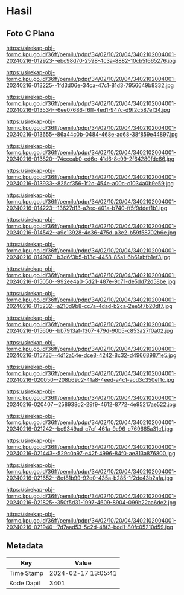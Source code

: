 # Hasil

## Foto C Plano

https://sirekap-obj-formc.kpu.go.id/36ff/pemilu/pdpr/34/02/10/20/04/3402102004001-20240216-012923--ebc98d70-2598-4c3a-8882-10cb5f665276.jpg

https://sirekap-obj-formc.kpu.go.id/36ff/pemilu/pdpr/34/02/10/20/04/3402102004001-20240216-013225--1fd3d06e-34ca-47c1-81d3-7956649b8332.jpg

https://sirekap-obj-formc.kpu.go.id/36ff/pemilu/pdpr/34/02/10/20/04/3402102004001-20240216-013534--6ee07686-f6ff-4ed1-947c-d9f2c587ef34.jpg

https://sirekap-obj-formc.kpu.go.id/36ff/pemilu/pdpr/34/02/10/20/04/3402102004001-20240216-013655--86a44c0b-0484-468e-ad68-38f859e44897.jpg

https://sirekap-obj-formc.kpu.go.id/36ff/pemilu/pdpr/34/02/10/20/04/3402102004001-20240216-013820--74cceab0-ed6e-41d6-8e99-2f64280fdc66.jpg

https://sirekap-obj-formc.kpu.go.id/36ff/pemilu/pdpr/34/02/10/20/04/3402102004001-20240216-013933--825cf356-1f2c-454e-a00c-c1034a0b9e59.jpg

https://sirekap-obj-formc.kpu.go.id/36ff/pemilu/pdpr/34/02/10/20/04/3402102004001-20240216-014223--13627d13-a2ec-401a-b740-ff5f9ddef1b1.jpg

https://sirekap-obj-formc.kpu.go.id/36ff/pemilu/pdpr/34/02/10/20/04/3402102004001-20240216-014542--a9e13928-4e36-475d-a3e2-b59f58702b6e.jpg

https://sirekap-obj-formc.kpu.go.id/36ff/pemilu/pdpr/34/02/10/20/04/3402102004001-20240216-014907--b3d6f3b5-b13d-4458-85a1-6b61abfb1ef3.jpg

https://sirekap-obj-formc.kpu.go.id/36ff/pemilu/pdpr/34/02/10/20/04/3402102004001-20240216-015050--992ee4a0-5d21-487e-9c71-de5dd72d58be.jpg

https://sirekap-obj-formc.kpu.go.id/36ff/pemilu/pdpr/34/02/10/20/04/3402102004001-20240216-015232--a210d9b8-cc7a-4dad-b2ca-2ee5f7b20df7.jpg

https://sirekap-obj-formc.kpu.go.id/36ff/pemilu/pdpr/34/02/10/20/04/3402102004001-20240216-015606--bb7913af-f307-479d-90b5-c853a27f0a02.jpg

https://sirekap-obj-formc.kpu.go.id/36ff/pemilu/pdpr/34/02/10/20/04/3402102004001-20240216-015736--4d12a54e-dce8-4242-8c32-d496689871e5.jpg

https://sirekap-obj-formc.kpu.go.id/36ff/pemilu/pdpr/34/02/10/20/04/3402102004001-20240216-020050--208b69c2-41a8-4eed-a4c1-acd3c350ef1c.jpg

https://sirekap-obj-formc.kpu.go.id/36ff/pemilu/pdpr/34/02/10/20/04/3402102004001-20240216-020407--258938d2-29f9-4612-8772-4e95217ae522.jpg

https://sirekap-obj-formc.kpu.go.id/36ff/pemilu/pdpr/34/02/10/20/04/3402102004001-20240216-021242--bc9349ad-c7cf-461a-9e96-c769665a31c1.jpg

https://sirekap-obj-formc.kpu.go.id/36ff/pemilu/pdpr/34/02/10/20/04/3402102004001-20240216-021443--529c0a97-e42f-4996-84f0-ae313a876800.jpg

https://sirekap-obj-formc.kpu.go.id/36ff/pemilu/pdpr/34/02/10/20/04/3402102004001-20240216-021652--8ef81b99-92e0-435a-b285-1f2de43b2afa.jpg

https://sirekap-obj-formc.kpu.go.id/36ff/pemilu/pdpr/34/02/10/20/04/3402102004001-20240216-021825--350f5d31-1997-4609-8904-099b22aa6de2.jpg

https://sirekap-obj-formc.kpu.go.id/36ff/pemilu/pdpr/34/02/10/20/04/3402102004001-20240216-021940--7d7aad53-5c2d-48f3-bdd1-80fc05210d59.jpg


## Metadata

| Key        | Value               |
| ---------- | ------------------- |
| Time Stamp | 2024-02-17 13:05:41 |
| Kode Dapil | 3401                |



